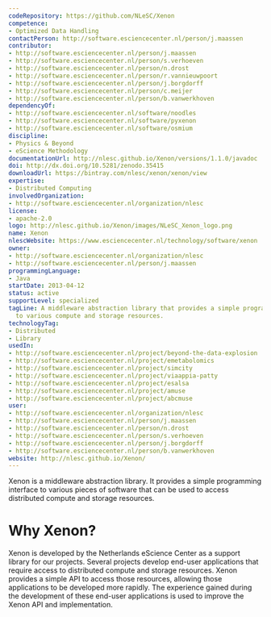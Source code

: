 ```yaml
---
codeRepository: https://github.com/NLeSC/Xenon
competence:
- Optimized Data Handling
contactPerson: http://software.esciencecenter.nl/person/j.maassen
contributor:
- http://software.esciencecenter.nl/person/j.maassen
- http://software.esciencecenter.nl/person/s.verhoeven
- http://software.esciencecenter.nl/person/n.drost
- http://software.esciencecenter.nl/person/r.vannieuwpoort
- http://software.esciencecenter.nl/person/j.borgdorff
- http://software.esciencecenter.nl/person/c.meijer
- http://software.esciencecenter.nl/person/b.vanwerkhoven
dependencyOf:
- http://software.esciencecenter.nl/software/noodles
- http://software.esciencecenter.nl/software/pyxenon
- http://software.esciencecenter.nl/software/osmium
discipline:
- Physics & Beyond
- eScience Methodology
documentationUrl: http://nlesc.github.io/Xenon/versions/1.1.0/javadoc
doi: http://dx.doi.org/10.5281/zenodo.35415
downloadUrl: https://bintray.com/nlesc/xenon/xenon/view
expertise:
- Distributed Computing
involvedOrganization:
- http://software.esciencecenter.nl/organization/nlesc
license:
- apache-2.0
logo: http://nlesc.github.io/Xenon/images/NLeSC_Xenon_logo.png
name: Xenon
nlescWebsite: https://www.esciencecenter.nl/technology/software/xenon
owner:
- http://software.esciencecenter.nl/organization/nlesc
- http://software.esciencecenter.nl/person/j.maassen
programmingLanguage:
- Java
startDate: 2013-04-12
status: active
supportLevel: specialized
tagLine: A middleware abstraction library that provides a simple programming interface
  to various compute and storage resources.
technologyTag:
- Distributed
- Library
usedIn:
- http://software.esciencecenter.nl/project/beyond-the-data-explosion
- http://software.esciencecenter.nl/project/emetabolomics
- http://software.esciencecenter.nl/project/simcity
- http://software.esciencecenter.nl/project/viaappia-patty
- http://software.esciencecenter.nl/project/esalsa
- http://software.esciencecenter.nl/project/amuse
- http://software.esciencecenter.nl/project/abcmuse
user:
- http://software.esciencecenter.nl/organization/nlesc
- http://software.esciencecenter.nl/person/j.maassen
- http://software.esciencecenter.nl/person/n.drost
- http://software.esciencecenter.nl/person/s.verhoeven
- http://software.esciencecenter.nl/person/j.borgdorff
- http://software.esciencecenter.nl/person/b.vanwerkhoven
website: http://nlesc.github.io/Xenon/
---
```

Xenon is a middleware abstraction library. It provides a simple
programming interface to various pieces of software that can be used to
access distributed compute and storage resources.

# Why Xenon?

Xenon is developed by the Netherlands eScience Center as a support
library for our projects. Several projects develop end-user applications
that require access to distributed compute and storage resources. Xenon
provides a simple API to access those resources, allowing those
applications to be developed more rapidly. The experience gained during
the development of these end-user applications is used to improve the
Xenon API and implementation.
